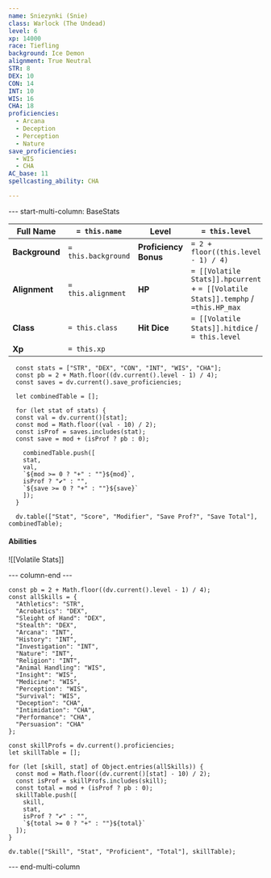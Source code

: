 ```yaml
---
name: Sniezynki (Snie)
class: Warlock (The Undead)
level: 6
xp: 14000
race: Tiefling
background: Ice Demon
alignment: True Neutral
STR: 8
DEX: 10
CON: 14
INT: 10
WIS: 16
CHA: 18
proficiencies:
  - Arcana
  - Deception
  - Perception
  - Nature
save_proficiencies:
  - WIS
  - CHA
AC_base: 11
spellcasting_ability: CHA

---
```




--- start-multi-column: BaseStats  

| **Full Name**                  | `= this.name`        | **Level**             | `= this.level`                                                                    |
| ------------------------------ | -------------------- | --------------------- | --------------------------------------------------------------------------------- |
| **Background**                 | `= this.background ` | **Proficiency Bonus** | `= 2 + floor((this.level - 1) / 4)`                                               |
| **Alignment**                  | `= this.alignment`   | **HP**                | `= [[Volatile Stats]].hpcurrent` + `= [[Volatile Stats]].temphp` / `=this.HP_max` |
| **Class**                      | `= this.class`       | **Hit Dice**          | `= [[Volatile Stats]].hitdice` / `= this.level`                                   |
| **Xp**                         | `= this.xp`          |                       |                                                                                   |





```dataviewjs
  const stats = ["STR", "DEX", "CON", "INT", "WIS", "CHA"];
  const pb = 2 + Math.floor((dv.current().level - 1) / 4);
  const saves = dv.current().save_proficiencies;

  let combinedTable = [];

  for (let stat of stats) {
  const val = dv.current()[stat];
  const mod = Math.floor((val - 10) / 2);
  const isProf = saves.includes(stat);
  const save = mod + (isProf ? pb : 0);

    combinedTable.push([
    stat,
    val,
    `${mod >= 0 ? "+" : ""}${mod}`,
    isProf ? "✔️" : "",
    `${save >= 0 ? "+" : ""}${save}`
    ]);
  }

  dv.table(["Stat", "Score", "Modifier", "Save Prof?", "Save Total"], combinedTable);
```

#### Abilities

![[Volatile Stats]]


--- column-end ---

```dataviewjs
const pb = 2 + Math.floor((dv.current().level - 1) / 4);
const allSkills = {
  "Athletics": "STR",
  "Acrobatics": "DEX",
  "Sleight of Hand": "DEX",
  "Stealth": "DEX",
  "Arcana": "INT",
  "History": "INT",
  "Investigation": "INT",
  "Nature": "INT",
  "Religion": "INT",
  "Animal Handling": "WIS",
  "Insight": "WIS",
  "Medicine": "WIS",
  "Perception": "WIS",
  "Survival": "WIS",
  "Deception": "CHA",
  "Intimidation": "CHA",
  "Performance": "CHA",
  "Persuasion": "CHA"
};

const skillProfs = dv.current().proficiencies;
let skillTable = [];

for (let [skill, stat] of Object.entries(allSkills)) {
  const mod = Math.floor((dv.current()[stat] - 10) / 2);
  const isProf = skillProfs.includes(skill);
  const total = mod + (isProf ? pb : 0);
  skillTable.push([
    skill,
    stat,
    isProf ? "✔️" : "",
    `${total >= 0 ? "+" : ""}${total}`
  ]);
}

dv.table(["Skill", "Stat", "Proficient", "Total"], skillTable);
```


--- end-multi-column

